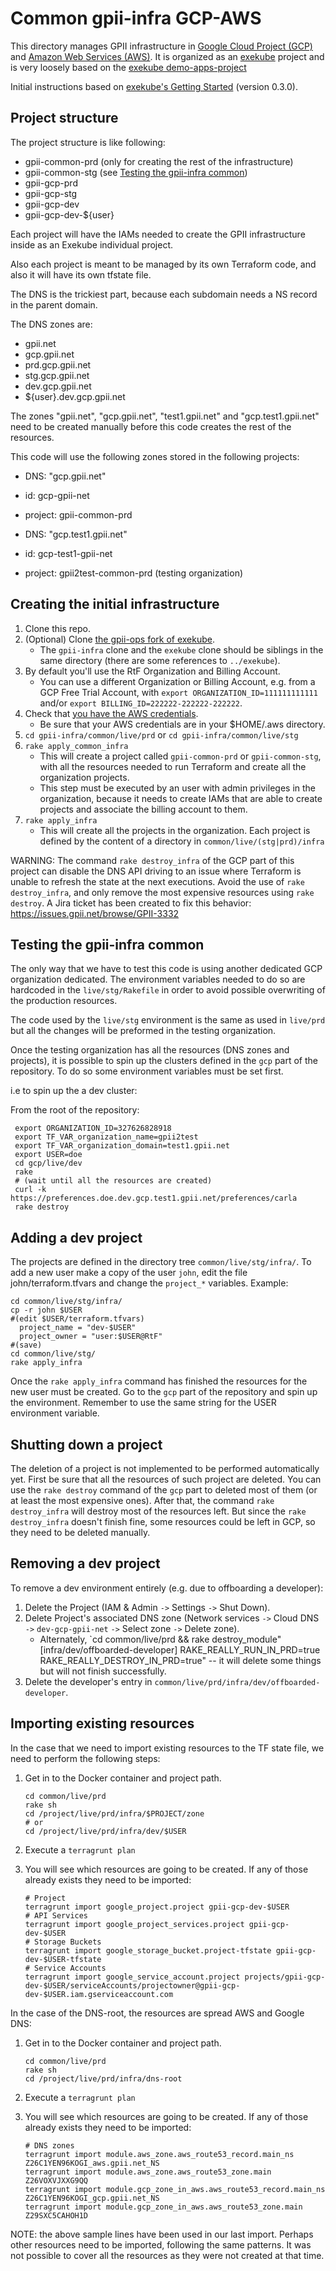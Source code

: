 # Common gpii-infra GCP-AWS

This directory manages GPII infrastructure in [Google Cloud Project (GCP)](https://cloud.google.com/) and [Amazon Web Services (AWS)](https://aws.amazon.com/). It is organized as an [exekube](https://github.com/exekube/exekube) project and is very loosely based on the [exekube demo-apps-project](https://github.com/exekube/demo-apps-project)

Initial instructions based on [exekube's Getting Started](https://exekube.github.io/exekube/in-practice/getting-started/) (version 0.3.0).

## Project structure

The project structure is like following:

- gpii-common-prd (only for creating the rest of the infrastructure)
- gpii-common-stg (see [Testing the gpii-infra common](#testing-the-gpii-infra-common))
- gpii-gcp-prd
- gpii-gcp-stg
- gpii-gcp-dev
- gpii-gcp-dev-${user}

Each project will have the IAMs needed to create the GPII infrastructure inside as an Exekube individual project.

Also each project is meant to be managed by its own Terraform code, and also it will have its own tfstate file.

The DNS is the trickiest part, because each subdomain needs a NS record in the parent domain.

The DNS zones are:

- gpii.net
- gcp.gpii.net
- prd.gcp.gpii.net
- stg.gcp.gpii.net
- dev.gcp.gpii.net
- ${user}.dev.gcp.gpii.net

The zones "gpii.net", "gcp.gpii.net", "test1.gpii.net" and "gcp.test1.gpii.net" need to be created manually before this code creates the rest of the resources.

This code will use the following zones stored in the following projects:

* DNS: "gcp.gpii.net"
* id: gcp-gpii-net
* project: gpii-common-prd

* DNS: "gcp.test1.gpii.net"
* id: gcp-test1-gpii-net
* project: gpii2test-common-prd (testing organization)

## Creating the initial infrastructure

1. Clone this repo.
1. (Optional) Clone [the gpii-ops fork of exekube](https://github.com/gpii-ops/exekube).
   * The `gpii-infra` clone and the `exekube` clone should be siblings in the same directory (there are some references to `../exekube`).
1. By default you'll use the RtF Organization and Billing Account.
   * You can use a different Organization or Billing Account, e.g. from a GCP Free Trial Account, with `export ORGANIZATION_ID=111111111111` and/or `export BILLING_ID=222222-222222-222222`.
1. Check that [you have the AWS credentials](../aws#configure-cloud-provider-credentials).
   * Be sure that your AWS credentials are in your $HOME/.aws directory.
1. `cd gpii-infra/common/live/prd` or `cd gpii-infra/common/live/stg`
1. `rake apply_common_infra`
   * This will create a project called `gpii-common-prd` or `gpii-common-stg`, with all the resources needed to run Terraform and create all the organization projects.
   * This step must be executed by an user with admin privileges in the organization, because it needs to create IAMs that are able to create projects and associate the billing account to them.
1. `rake apply_infra`
   * This will create all the projects in the organization. Each project is defined by the content of a directory in `common/live/(stg|prd)/infra`

WARNING: The command `rake destroy_infra` of the GCP part of this project can disable the DNS API driving to an issue where Terraform is unable to refresh the state at the next executions. Avoid the use of `rake destroy_infra`, and only remove the most expensive resources using `rake destroy`. A Jira ticket has been created to fix this behavior: https://issues.gpii.net/browse/GPII-3332

## Testing the gpii-infra common

The only way that we have to test this code is using another dedicated GCP organization dedicated. The environment variables needed to do so are hardcoded in the `live/stg/Rakefile` in order to avoid possible overwriting of the production resources.

The code used by the `live/stg` environment is the same as used in `live/prd` but all the changes will be preformed in the testing organization.

Once the testing organization has all the resources (DNS zones and projects), it is possible to spin up the clusters defined in the `gcp` part of the repository. To do so some environment variables must be set first.

i.e to spin up the a dev cluster:

From the root of the repository:
```
 export ORGANIZATION_ID=327626828918
 export TF_VAR_organization_name=gpii2test
 export TF_VAR_organization_domain=test1.gpii.net
 export USER=doe
 cd gcp/live/dev
 rake
 # (wait until all the resources are created)
 curl -k https://preferences.doe.dev.gcp.test1.gpii.net/preferences/carla
 rake destroy
```

## Adding a dev project

The projects are defined in the directory tree `common/live/stg/infra/`. To add a new user make a copy of the user `john`, edit the file john/terraform.tfvars and change the `project_*` variables. Example:

```
cd common/live/stg/infra/
cp -r john $USER
#(edit $USER/terraform.tfvars)
  project_name = "dev-$USER"
  project_owner = "user:$USER@RtF"
#(save)
cd common/live/stg/
rake apply_infra
```

Once the `rake apply_infra` command has finished the resources for the new user must be created. Go to the `gcp` part of the repository and spin up the environment. Remember to use the same string for the USER environment variable.

## Shutting down a project

The deletion of a project is not implemented to be performed automatically yet. First be sure that all the resources of such project are deleted. You can use the `rake destroy` command of the `gcp` part to deleted most of them (or at least the most expensive ones). After that, the command `rake destroy_infra` will destroy most of the resources left. But since the `rake destroy_infra` doesn't finish fine, some resources could be left in GCP, so they need to be deleted manually.

## Removing a dev project

To remove a dev environment entirely (e.g. due to offboarding a developer):

1. Delete the Project (IAM & Admin `->` Settings `->` Shut Down).
1. Delete Project's associated DNS zone (Network services `->` Cloud DNS `->` `dev-gcp-gpii-net` `->` Select zone `->` Delete zone).
   * Alternately, `cd common/live/prd && rake destroy_module"[infra/dev/offboarded-developer] RAKE_REALLY_RUN_IN_PRD=true RAKE_REALLY_DESTROY_IN_PRD=true" -- it will delete some things but will not finish successfully.
1. Delete the developer's entry in `common/live/prd/infra/dev/offboarded-developer`.

## Importing existing resources

In the case that we need to import existing resources to the TF state file, we need to perform the following steps:

1. Get in to the Docker container and project path.
   ```
   cd common/live/prd
   rake sh
   cd /project/live/prd/infra/$PROJECT/zone
   # or
   cd /project/live/prd/infra/dev/$USER
   ```
1. Execute a `terragrunt plan`
1. You will see which resources are going to be created. If any of those already exists they need to be imported:

   ```
   # Project
   terragrunt import google_project.project gpii-gcp-dev-$USER
   # API Services
   terragrunt import google_project_services.project gpii-gcp-dev-$USER
   # Storage Buckets
   terragrunt import google_storage_bucket.project-tfstate gpii-gcp-dev-$USER-tfstate
   # Service Accounts
   terragrunt import google_service_account.project projects/gpii-gcp-dev-$USER/serviceAccounts/projectowner@gpii-gcp-dev-$USER.iam.gserviceaccount.com
   ```

In the case of the DNS-root, the resources are spread AWS and Google DNS:

1. Get in to the Docker container and project path.
   ```
   cd common/live/prd
   rake sh
   cd /project/live/prd/infra/dns-root
   ```
1. Execute a `terragrunt plan`
1. You will see which resources are going to be created. If any of those already exists they need to be imported:

   ```
   # DNS zones
   terragrunt import module.aws_zone.aws_route53_record.main_ns Z26C1YEN96KOGI_aws.gpii.net_NS
   terragrunt import module.aws_zone.aws_route53_zone.main Z26VOXVJXXG9QQ
   terragrunt import module.gcp_zone_in_aws.aws_route53_record.main_ns  Z26C1YEN96KOGI_gcp.gpii.net_NS
   terragrunt import module.gcp_zone_in_aws.aws_route53_zone.main Z29SXC5CAHOH1D
   ```

NOTE: the above sample lines have been used in our last import. Perhaps other resources need to be imported, following the same patterns. It was not possible to cover all the resources as they were not created at that time.
